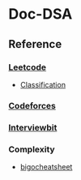 # Doc-DSA

## Reference
### [Leetcode](https://leetcode.com/)
* [Classification](https://cspiration.com/leetcodeClassification#103)
### [Codeforces](https://codeforces.com/)
### [Interviewbit](https://www.interviewbit.com/courses/programming/)
### Complexity
* [bigocheatsheet](http://bigocheatsheet.com/)
